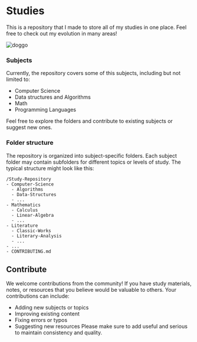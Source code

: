 
# Studies

This is a repository that I made to store all of my studies in one place. Feel free to check out my evolution in many areas!

![doggo](https://media.tenor.com/8plhmX7JP9YAAAAC/study.gif)
### Subjects
Currently, the repository covers some of this subjects, including but not limited to:

+ Computer Science
+ Data structures and Algorithms
+ Math
+ Programming Languages

Feel free to explore the folders and contribute to existing subjects or suggest new ones.
### Folder structure
The repository is organized into subject-specific folders. Each subject folder may contain subfolders for different topics or levels of study. The typical structure might look like this:

``` 
/Study-Repository
- Computer-Science
  - Algorithms
  - Data-Structures
  - ...
- Mathematics
  - Calculus
  - Linear-Algebra
  - ...
- Literature
  - Classic-Works
  - Literary-Analysis
  - ...
- ...
- CONTRIBUTING.md
```
## Contribute

We welcome contributions from the community! If you have study materials, notes, or resources that you believe would be valuable to others. Your contributions can include:

+ Adding new subjects or topics
+ Improving existing content
+ Fixing errors or typos
+ Suggesting new resources
Please make sure to add useful and serious to maintain consistency and quality.

